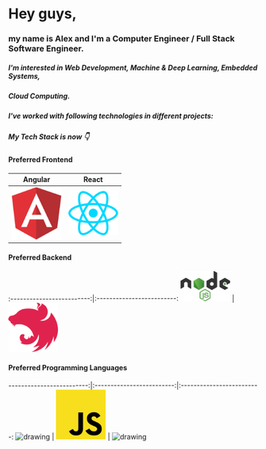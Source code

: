 # Hey guys,

### my name is Alex and I'm a Computer Engineer / Full Stack Software Engineer.
##### I'm interested in Web Development, Machine & Deep Learning, Embedded Systems,
##### Cloud Computing.

##### I've worked with following technologies in different projects:



##### My Tech Stack is now 👇

#### Preferred Frontend
Angular           |  React
:-------------------------:|:-------------------------:
<img src="https://github.com/nik-neg/nik-neg/blob//main/images/angular-icon.svg" alt="drawing" width="100"/> |  <img src="https://github.com/nik-neg/nik-neg/blob//main/images/react.svg" alt="drawing" width="100"/>

#### Preferred Backend
:-------------------------:|:-------------------------:
<img src="https://github.com/nik-neg/nik-neg/blob//main/images/nodejs.svg" alt="drawing" width="100"/> |  <img src="https://github.com/nik-neg/nik-neg/blob//main/images/nestjs.svg" alt="drawing" width="100"/>

#### Preferred Programming Languages
-------------------------:|:-------------------------:|:-------------------------:
<img src="https://github.com/nik-neg/nik-neg/blob/main/images/typescript-icon.svg)" alt="drawing" width="100"/> |
<img src="https://github.com/nik-neg/nik-neg/blob/main/images/javascript.svg" alt="drawing" width="100"/> |
<img src="https://github.com/nik-neg/nik-neg/blob/main/images/python.svg)" alt="drawing" width="100"/>

